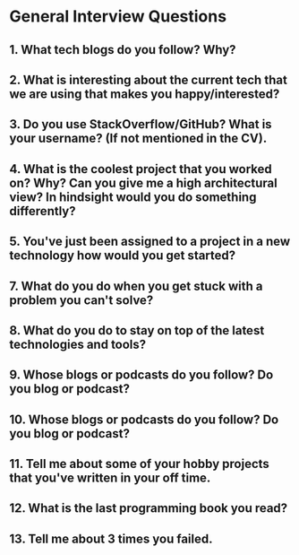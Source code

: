 # General Interview Questions

## 1. What tech blogs do you follow? Why?

## 2. What is interesting about the current tech that we are using that makes you happy/interested?

## 3. Do you use StackOverflow/GitHub? What is your username? (If not mentioned in the CV).

## 4. What is the coolest project that you worked on? Why? Can you give me a high architectural view? In hindsight would you do something differently?

## 5. You've just been assigned to a project in a new technology how would you get started?

## 7. What do you do when you get stuck with a problem you can't solve?

## 8. What do you do to stay on top of the latest technologies and tools?

## 9. Whose blogs or podcasts do you follow? Do you blog or podcast?

## 10. Whose blogs or podcasts do you follow? Do you blog or podcast?

## 11. Tell me about some of your hobby projects that you've written in your off time.

## 12. What is the last programming book you read?

## 13. Tell me about 3 times you failed.


